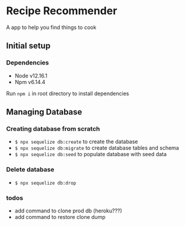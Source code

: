 # Recipe Recommender

A app to help you find things to cook

## Initial setup

### Dependencies

- Node v12.16.1
- Npm v6.14.4

Run `npm i` in root directory to install dependencies

## Managing Database

### Creating database from scratch

- `$ npx sequelize db:create` to create the database
- `$ npx sequelize db:migrate` to create database tables and schema
- `$ npx sequelize db:seed` to populate database with seed data

### Delete database

- `$ npx sequelize db:drop`

### todos

- add command to clone prod db (heroku???)
- add command to restore clone dump
